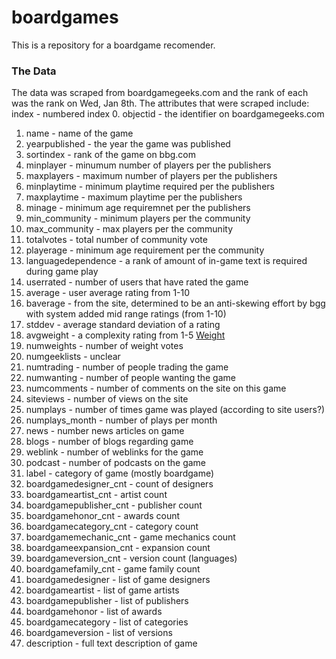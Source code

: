 # boardgames
This is a repository for a boardgame recomender. 
### The Data
The data was scraped from boardgamegeeks.com and the rank of each was the rank on Wed, Jan 8th.
The attributes that were scraped include:
index - numbered index
0. objectid - the identifier on boardgamegeeks.com
1. name - name of the game
2. yearpublished - the year the game was published
3. sortindex - rank of the game on bbg.com
4. minplayer - minumum number of players per the publishers
5. maxplayers - maximum number of players per the publishers
6. minplaytime - minimum playtime required per the publishers
7. maxplaytime - maximum playtime per the publishers
8. minage - minimum age requiremnet per the publishers
9. min_community - minimum players per the community
10. max_community - max players per the community
11. totalvotes - total number of community vote 
12. playerage - minimum age requirement per the community
13. languagedependence - a rank of amount of in-game text is required during game play
14. userrated - number of users that have rated the game
15. average - user average rating from 1-10
16. baverage - from the site, determined to be an anti-skewing effort by bgg with system added mid range ratings (from 1-10)
17. stddev - average standard deviation of a rating
18. avgweight - a complexity rating from 1-5 [Weight](https://boardgamegeek.com/wiki/page/weight#)
19. numweights - number of weight votes
20. numgeeklists - unclear
21. numtrading - number of people trading the game
22. numwanting - number of people wanting the game
23. numcomments - number of comments on the site on this game
24. siteviews - number of views on the site
25. numplays - number of times game was played (according to site users?)
26. numplays_month - number of plays per month
27. news - number news articles on game
28. blogs - number of blogs regarding game
29. weblink - number of weblinks for the game
30. podcast - number of podcasts on the game
31. label - category of game (mostly boardgame)
32. boardgamedesigner_cnt - count of designers
33. boardgameartist_cnt - artist count
34. boardgamepublisher_cnt - publisher count
35. boardgamehonor_cnt - awards count
36. boardgamecategory_cnt - category count
37. boardgamemechanic_cnt - game mechanics count
38. boardgameexpansion_cnt - expansion count
39. boardgameversion_cnt - version count (languages)
40. boardgamefamily_cnt - game family count
41. boardgamedesigner - list of game designers
42. boardgameartist - list of game artists
43. boardgamepublisher - list of publishers
44. boardgamehonor - list of awards
45. boardgamecategory - list of categories
46. boardgameversion - list of versions
47. description - full text description of game
